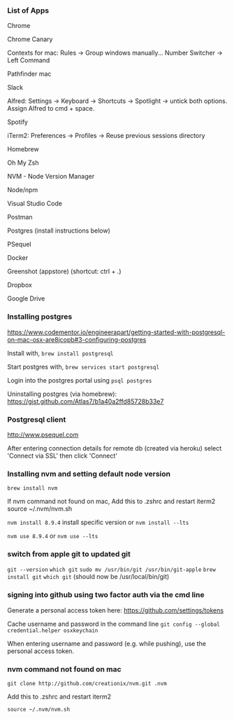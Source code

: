 ### List of Apps

Chrome

Chrome Canary

Contexts for mac: Rules -> Group windows manually... Number Switcher -> Left Command <number>

Pathfinder mac

Slack

Alfred: Settings -> Keyboard -> Shortcuts -> Spotlight -> untick both options. Assign Alfred to cmd + space.

Spotify

iTerm2: Preferences -> Profiles -> Reuse previous sessions directory

Homebrew

Oh My Zsh

NVM - Node Version Manager

Node/npm

Visual Studio Code

Postman

Postgres (install instructions below)

PSequel

Docker

Greenshot (appstore) (shortcut: ctrl + .)

Dropbox

Google Drive


### Installing postgres
https://www.codementor.io/engineerapart/getting-started-with-postgresql-on-mac-osx-are8jcopb#3-configuring-postgres

Install with, `brew install postgresql`

Start postgres with, `brew services start postgresql`

Login into the postgres portal using `psql postgres`

Uninstalling postgres (via homebrew): https://gist.github.com/Atlas7/b1a40a2ffd85728b33e7

### Postgresql client

http://www.psequel.com

After entering connection details for remote db (created via heroku) select 'Connect via SSL' then click 'Connect'


### Installing nvm and setting default node version

`brew install nvm`

If nvm command not found on mac, Add this to .zshrc and restart iterm2
source ~/.nvm/nvm.sh

`nvm install 8.9.4` install specific version or `nvm install --lts`

`nvm use 8.9.4` or `nvm use --lts`

### switch from apple git to updated git

`git --version`
`which git`
`sudo mv /usr/bin/git /usr/bin/git-apple`
`brew install git`
`which git` (should now be /usr/local/bin/git)

### signing into github using two factor auth via the cmd line

Generate a personal access token here: https://github.com/settings/tokens

Cache username and password in the command line `git config --global credential.helper osxkeychain`

When entering username and password (e.g. while pushing), use the personal access token.


### nvm command not found on mac

`git clone http://github.com/creationix/nvm.git .nvm`

Add this to .zshrc and restart iterm2

`source ~/.nvm/nvm.sh`




